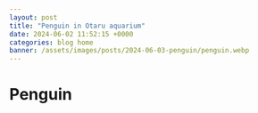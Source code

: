 ```yaml
---
layout: post
title: "Penguin in Otaru aquarium"
date: 2024-06-02 11:52:15 +0000
categories: blog home
banner: /assets/images/posts/2024-06-03-penguin/penguin.webp
---
```


# Penguin
